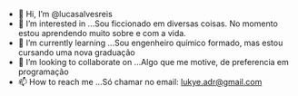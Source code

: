 - 👋 Hi, I’m @lucasalvesreis
- 👀 I’m interested in ...Sou ficcionado em diversas coisas. No momento estou aprendendo muito sobre e com a vida.
- 🌱 I’m currently learning ...Sou engenheiro químico formado, mas estou cursando uma nova graduação  
- 💞️ I’m looking to collaborate on ...Algo que me motive, de preferencia em programação
- 📫 How to reach me ...Só chamar no email: lukye.adr@gmail.com

<!---
lucasalvesreis/lucasalvesreis is a ✨ special ✨ repository because its `README.md` (this file) appears on your GitHub profile.
You can click the Preview link to take a look at your changes.
--->
